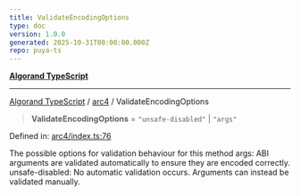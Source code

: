 ```yaml
---
title: ValidateEncodingOptions
type: doc
version: 1.0.0
generated: 2025-10-31T00:00:00.000Z
repo: puya-ts
---
```


[**Algorand TypeScript**](/reference/algorand-typescript/api/readme/)

---

[Algorand TypeScript](docs/_md/modules) / [arc4](docs/_md/arc4/README) / ValidateEncodingOptions

> **ValidateEncodingOptions** = `"unsafe-disabled"` \| `"args"`

Defined in: [arc4/index.ts:76](https://github.com/algorandfoundation/puya-ts/blob/main/packages/algo-ts/src/arc4/index.ts#L76)

The possible options for validation behaviour for this method
args: ABI arguments are validated automatically to ensure they are encoded correctly.
unsafe-disabled: No automatic validation occurs. Arguments can instead be validated manually.
